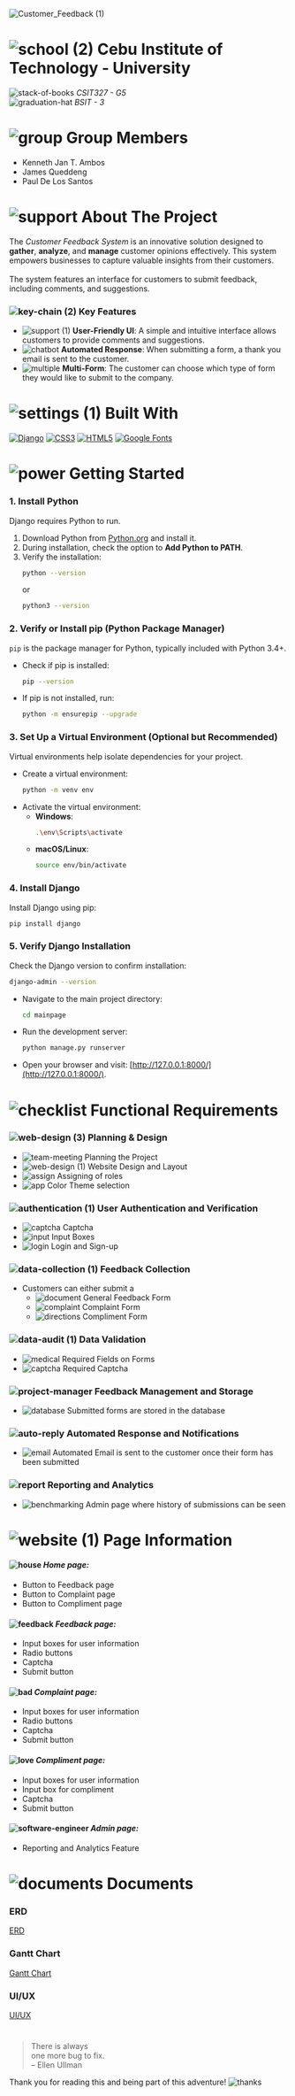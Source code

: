 ![Customer_Feedback (1)](https://github.com/user-attachments/assets/c42a1758-0b84-434b-84f3-621da30bb5f0)

# ![school (2)](https://github.com/user-attachments/assets/ca807c33-ae65-4eca-99fa-2c57a3d18ded) Cebu Institute of Technology - University
![stack-of-books](https://github.com/user-attachments/assets/fa80d092-8a57-45a7-81cf-3d7f5a729daa) *CSIT327 - G5* <br>
![graduation-hat](https://github.com/user-attachments/assets/6e2fb881-1084-4d8e-94ea-c8a6119ed249) *BSIT - 3*

# ![group](https://github.com/user-attachments/assets/72b77262-5970-427b-8af5-32ea9ed6b180) Group Members
- Kenneth Jan T. Ambos
- James Queddeng
- Paul De Los Santos

# ![support](https://github.com/user-attachments/assets/3e5e59e9-1dfb-4b59-93f7-1559ed8e8111) About The Project
The *Customer Feedback System* is an innovative solution designed to **gather**, **analyze**, and **manage** customer opinions effectively. This system empowers businesses to capture valuable insights from their customers. <br> <br>
The system features an interface for customers to submit feedback, including comments, and suggestions. 

### ![key-chain (2)](https://github.com/user-attachments/assets/cd555c51-4ff7-431d-80a6-ee2320495cee) Key Features
- ![support (1)](https://github.com/user-attachments/assets/1c546e5b-6028-4ccb-bc22-04ae88ce9359) **User-Friendly UI**: A simple and intuitive interface allows customers to provide comments and suggestions.
- ![chatbot](https://github.com/user-attachments/assets/f8640424-d683-40dc-af66-e2d4c6d0e0a4) **Automated Response**: When submitting a form, a thank you email is sent to the customer.
- ![multiple](https://github.com/user-attachments/assets/fc7908d9-c8d2-4435-b5ac-5b7571ffaff4) **Multi-Form**: The customer can choose which type of form they would like to submit to the company.

# ![settings (1)](https://github.com/user-attachments/assets/ae00f572-7f09-47ea-a796-0908ca356c09) Built With
[![Django](https://img.shields.io/badge/Django-092E20?style=for-the-badge&logo=django&logoColor=white)](https://www.djangoproject.com/)
[![CSS3](https://img.shields.io/badge/CSS3-1572B6?style=for-the-badge&logo=css3&logoColor=white)](https://developer.mozilla.org/en-US/docs/Web/CSS)
[![HTML5](https://img.shields.io/badge/HTML5-E34F26?style=for-the-badge&logo=html5&logoColor=white)](https://developer.mozilla.org/en-US/docs/Web/HTML)
[![Google Fonts](https://img.shields.io/badge/Google%20Fonts-4285F4?style=for-the-badge&logo=google&logoColor=white)](https://fonts.google.com/)


# ![power](https://github.com/user-attachments/assets/a926c297-4877-4fcf-93bc-f28d10fc4b46) Getting Started

### 1. Install Python  
Django requires Python to run.

1. Download Python from [Python.org](https://www.python.org/downloads/) and install it.
2. During installation, check the option to **Add Python to PATH**.
3. Verify the installation:
   ```bash
   python --version
   ```
   or
   ```bash
   python3 --version
   ```

### 2. Verify or Install pip (Python Package Manager)

`pip` is the package manager for Python, typically included with Python 3.4+.

- Check if pip is installed:
  ```bash
  pip --version
  ```
- If pip is not installed, run:
  ```bash
  python -m ensurepip --upgrade
  ```

### 3. Set Up a Virtual Environment (Optional but Recommended)

Virtual environments help isolate dependencies for your project.

- Create a virtual environment:
  ```bash
  python -m venv env
  ```
- Activate the virtual environment:
  - **Windows**:
    ```bash
    .\env\Scripts\activate
    ```
  - **macOS/Linux**:
    ```bash
    source env/bin/activate
    ```

### 4. Install Django

Install Django using pip:
```bash
pip install django
```

### 5. Verify Django Installation

Check the Django version to confirm installation:
```bash
django-admin --version
```

- Navigate to the main project directory:
   ```bash
   cd mainpage
   ```
   
- Run the development server:
   ```bash
   python manage.py runserver
   ```
- Open your browser and visit: [http://127.0.0.1:8000/](http://127.0.0.1:8000/).

# ![checklist](https://github.com/user-attachments/assets/cd8ca616-7856-437e-b09b-2c50559047b6) Functional Requirements
### ![web-design (3)](https://github.com/user-attachments/assets/ebf1d6a3-e828-4a08-b39c-274e329ee92c) Planning & Design
- ![team-meeting](https://github.com/user-attachments/assets/37ea0ebd-b2c0-412e-8e45-452e146f7d7a) Planning the Project
- ![web-design (1)](https://github.com/user-attachments/assets/a618bfc1-e6c0-44f2-8500-ecddd8d07fbc) Website Design and Layout
- ![assign](https://github.com/user-attachments/assets/5f8ac9e1-da90-4011-82f2-8a5f2bf95776) Assigning of roles
- ![app](https://github.com/user-attachments/assets/c40b22fb-a09c-4615-bcb8-9801ab389f11) Color Theme selection

### ![authentication (1)](https://github.com/user-attachments/assets/0186692d-eadb-44a8-af1a-159b0574111d) User Authentication and Verification
- ![captcha](https://github.com/user-attachments/assets/ace074aa-cef7-4cd7-ad9c-4db2e8c8908f) Captcha
- ![input](https://github.com/user-attachments/assets/c6932dab-23aa-4af3-9b2e-08f629dbe8dd) Input Boxes
- ![login](https://github.com/user-attachments/assets/d6bb77e3-2623-4c59-8acc-957bfc59c570) Login and Sign-up

### ![data-collection (1)](https://github.com/user-attachments/assets/300f4831-7809-443d-a15f-2a0266f16e40) Feedback Collection
- Customers can either submit a
  - ![document](https://github.com/user-attachments/assets/b7ca02cf-c007-49eb-8723-803d546ebc36) General Feedback Form
  - ![complaint](https://github.com/user-attachments/assets/66cf7999-ff7c-40ea-8455-53f1d207c46a) Complaint Form
  - ![directions](https://github.com/user-attachments/assets/1976509a-54e0-40a6-949f-94c2552d860a) Compliment Form

### ![data-audit (1)](https://github.com/user-attachments/assets/c51d5d07-3bb5-4481-8f7f-611d29e81f43) Data Validation
- ![medical](https://github.com/user-attachments/assets/4b2e640d-0f88-4de1-b5d4-0e3a69f8f9b7) Required Fields on Forms
- ![captcha](https://github.com/user-attachments/assets/ace074aa-cef7-4cd7-ad9c-4db2e8c8908f) Required Captcha

### ![project-manager](https://github.com/user-attachments/assets/2e3d6f03-ef8a-4734-8793-26ecbb34aaaf) Feedback Management and Storage
- ![database](https://github.com/user-attachments/assets/69254b5f-51b9-4577-ad2d-c84804119122) Submitted forms are stored in the database

### ![auto-reply](https://github.com/user-attachments/assets/2cfa31ed-5508-4311-94f3-bdbc186a057c) Automated Response and Notifications
- ![email](https://github.com/user-attachments/assets/74827bf2-a28c-49ea-a8d3-34f55296bf1c) Automated Email is sent to the customer once their form has been submitted

### ![report](https://github.com/user-attachments/assets/4f874cff-8f1a-41a0-8a34-2069b208f29e) Reporting and Analytics
- ![benchmarking](https://github.com/user-attachments/assets/e1455c9a-c90d-44a2-b260-2c017d7ded3c) Admin page where history of submissions can be seen

# ![website (1)](https://github.com/user-attachments/assets/d93cb5bf-b898-47a0-bc42-1f25634be5c8) Page Information
#### ![house](https://github.com/user-attachments/assets/d8a43177-56cf-43c2-8db5-19f160bfadb2) *Home page:*
- Button to Feedback page
- Button to Complaint page
- Button to Compliment page

#### ![feedback](https://github.com/user-attachments/assets/3cb60844-3837-44ad-a499-bb01f5ee6ccc) *Feedback page:*
- Input boxes for user information
- Radio buttons
- Captcha
- Submit button

#### ![bad](https://github.com/user-attachments/assets/bf6d3cf5-ef60-4769-b753-6bfd60d3df42) *Complaint page:*
- Input boxes for user information
- Radio buttons
- Captcha
- Submit button

#### ![love](https://github.com/user-attachments/assets/6e9bd51c-289b-432a-82c5-86f923eb444a) *Compliment page:*
- Input boxes for user information
- Input box for compliment
- Captcha
- Submit button

#### ![software-engineer](https://github.com/user-attachments/assets/d50deced-64fd-4f7b-a6b3-b76d307ee5fc) *Admin page:*
- Reporting and Analytics Feature

# ![documents](https://github.com/user-attachments/assets/d89d4c1d-02de-4f46-9d74-c42912cc3b24) Documents
### ERD
[ERD](UI/Documents/ERD.png)

### Gantt Chart
[Gantt Chart](UI/Documents/Gantt_Chart.png)

### UI/UX
[UI/UX](UI/Documents/UIUX.pdf)

#
> There is always <br>
> one more bug to fix. <br>
>  – Ellen Ullman

Thank you for reading this and being part of this adventure! ![thanks](https://github.com/user-attachments/assets/20f0115c-b0ae-4711-8ea5-d502f71bbfb9)
